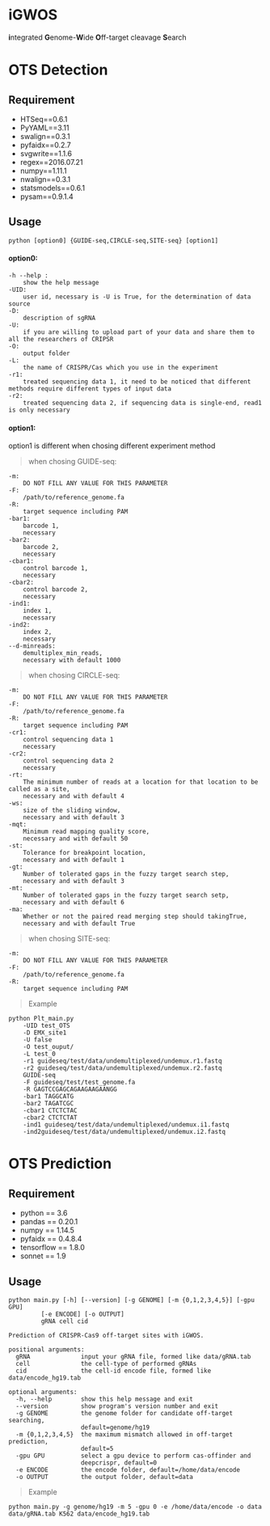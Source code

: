 # iGWOS
**i**ntegrated **G**enome-**W**ide **O**ff-target cleavage **S**earch


# OTS Detection

## Requirement

* HTSeq==0.6.1    
* PyYAML==3.11    
* swalign==0.3.1  
* pyfaidx==0.2.7  
* svgwrite==1.1.6     
* regex==2016.07.21   
* numpy==1.11.1   
* nwalign==0.3.1  
* statsmodels==0.6.1  
* pysam==0.9.1.4 

## Usage
	python [option0] {GUIDE-seq,CIRCLE-seq,SITE-seq} [option1]
	
#### option0:    
    -h --help :
        show the help message
    -UID:
        user id, necessary is -U is True, for the determination of data source
    -D:
        description of sgRNA
    -U:
        if you are willing to upload part of your data and share them to all the researchers of CRIPSR
    -O:
        output folder
    -L:
        the name of CRISPR/Cas which you use in the experiment
    -r1:
        treated sequencing data 1, it need to be noticed that different methods require different types of input data
    -r2:
        treated sequencing data 2, if sequencing data is single-end, read1 is only necessary
        
#### option1:
   option1 is different when chosing different experiment method
    
>when chosing GUIDE-seq:   

    -m:
        DO NOT FILL ANY VALUE FOR THIS PARAMETER
    -F:
        /path/to/reference_genome.fa
    -R:
        target sequence including PAM
    -bar1:
        barcode 1, 
        necessary
    -bar2:
        barcode 2,
        necessary
    -cbar1:
        control barcode 1, 
        necessary
    -cbar2:
        control barcode 2, 
        necessary
    -ind1:
        index 1, 
        necessary
    -ind2:
        index 2, 
        necessary
    --d-minreads:
        demultiplex_min_reads, 
        necessary with default 1000
			
>when chosing CIRCLE-seq:   

    -m:
        DO NOT FILL ANY VALUE FOR THIS PARAMETER
    -F:
        /path/to/reference_genome.fa
    -R:
        target sequence including PAM
    -cr1:
        control sequencing data 1
        necessary
    -cr2:
        control sequencing data 2
        necessary
    -rt:
        The minimum number of reads at a location for that location to be called as a site, 
        necessary and with default 4
    -ws:
        size of the sliding window, 
        necessary and with default 3
    -mqt:
        Minimum read mapping quality score, 
        necessary and with default 50
    -st:
        Tolerance for breakpoint location, 
        necessary and with default 1
    -gt:
        Number of tolerated gaps in the fuzzy target search step, 
        necessary and with default 3
    -mt:
        Number of tolerated gaps in the fuzzy target search setp, 
        necessary and with default 6
    -ma:
        Whether or not the paired read merging step should takingTrue, 
        necessary and with default True
		
>when chosing SITE-seq:  

    -m:
        DO NOT FILL ANY VALUE FOR THIS PARAMETER
    -F:
        /path/to/reference_genome.fa
    -R:
        target sequence including PAM
			
			
			
>Example  

    python Plt_main.py 
        -UID test_OTS
        -D EMX_site1
        -U false
        -O test_ouput/
        -L test_0 
        -r1 guideseq/test/data/undemultiplexed/undemux.r1.fastq 
        -r2 guideseq/test/data/undemultiplexed/undemux.r2.fastq
        GUIDE-seq 
        -F guideseq/test/test_genome.fa 
        -R GAGTCCGAGCAGAAGAAGAANGG
        -bar1 TAGGCATG
        -bar2 TAGATCGC
        -cbar1 CTCTCTAC
        -cbar2 CTCTCTAT
        -ind1 guideseq/test/data/undemultiplexed/undemux.i1.fastq
        -ind2guideseq/test/data/undemultiplexed/undemux.i2.fastq

# OTS Prediction

## Requirement
* python == 3.6   
* pandas == 0.20.1  
* numpy == 1.14.5   
* pyfaidx == 0.4.8.4    
* tensorflow == 1.8.0  
* sonnet == 1.9

## Usage
    python main.py [-h] [--version] [-g GENOME] [-m {0,1,2,3,4,5}] [-gpu GPU]
             [-e ENCODE] [-o OUTPUT]
             gRNA cell cid

    Prediction of CRISPR-Cas9 off-target sites with iGWOS.
    
    positional arguments:
      gRNA              input your gRNA file, formed like data/gRNA.tab
      cell              the cell-type of performed gRNAs
      cid               the cell-id encode file, formed like data/encode_hg19.tab
    
    optional arguments:
      -h, --help        show this help message and exit
      --version         show program's version number and exit
      -g GENOME         the genome folder for candidate off-target searching,
                        default=genome/hg19
      -m {0,1,2,3,4,5}  the maximum mismatch allowed in off-target prediction,
                        default=5
      -gpu GPU          select a gpu device to perform cas-offinder and
                        deepcrispr, default=0
      -e ENCODE         the encode folder, default=/home/data/encode
      -o OUTPUT         the output folder, default=data
      
>Example  
    
    python main.py -g genome/hg19 -m 5 -gpu 0 -e /home/data/encode -o data data/gRNA.tab K562 data/encode_hg19.tab
